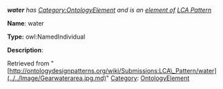 ___water__ has [Category:OntologyElement](../../Category/OntologyElement.md "Category:OntologyElement") and is an [element of](../../Property/ElementOf.md "Property:ElementOf") [LCA Pattern](../../Submissions/LCA_Pattern.md "Submissions:LCA Pattern")_


  





__Name__: water 


__Type:__ owl:NamedIndividual 


__Description__: 





Retrieved from "[http://ontologydesignpatterns.org/wiki/Submissions:LCA\_Pattern/water](../../Image/Gearwaterarea.jpg.md)"
 [Category](http://ontologydesignpatterns.org/wiki/Special:Categories "Special:Categories"): [OntologyElement](../../Category/OntologyElement.md "Category:OntologyElement")